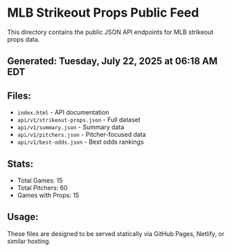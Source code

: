 # MLB Strikeout Props Public Feed

This directory contains the public JSON API endpoints for MLB strikeout props data.

## Generated: Tuesday, July 22, 2025 at 06:18 AM EDT

## Files:
- `index.html` - API documentation
- `api/v1/strikeout-props.json` - Full dataset
- `api/v1/summary.json` - Summary data
- `api/v1/pitchers.json` - Pitcher-focused data  
- `api/v1/best-odds.json` - Best odds rankings

## Stats:
- Total Games: 15
- Total Pitchers: 60
- Games with Props: 15

## Usage:
These files are designed to be served statically via GitHub Pages, Netlify, or similar hosting.
